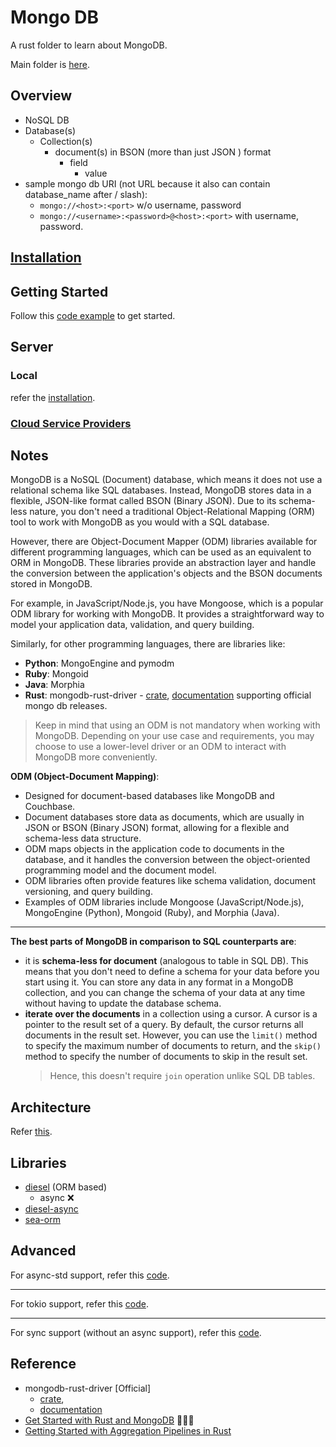# Mongo DB

A rust folder to learn about MongoDB.

Main folder is [here](https://github.com/abhi3700/My_Learning_Databases/blob/main/Mongo).

## Overview

- NoSQL DB
- Database(s)
  - Collection(s)
    - document(s) in BSON (more than just JSON ) format
      - field
        - value
- sample mongo db URI (not URL because it also can contain database_name after / slash):
  - `mongo://<host>:<port>` w/o username, password
  - `mongo://<username>:<password>@<host>:<port>` with username, password.

## [Installation](https://github.com/abhi3700/My_Learning_Databases/blob/main/Mongo/README.md#installation)

## Getting Started

Follow this [code example](./demo/) to get started.

## Server

### Local

refer the [installation](https://github.com/abhi3700/My_Learning_Databases/blob/main/Mongo/README.md#installation).

### [Cloud Service Providers](https://github.com/abhi3700/My_Learning_Databases/blob/main/Redis/README.md#cloud-service-providers)

## Notes

MongoDB is a NoSQL (Document) database, which means it does not use a relational schema like SQL databases. Instead, MongoDB stores data in a flexible, JSON-like format called BSON (Binary JSON). Due to its schema-less nature, you don't need a traditional Object-Relational Mapping (ORM) tool to work with MongoDB as you would with a SQL database.

However, there are Object-Document Mapper (ODM) libraries available for different programming languages, which can be used as an equivalent to ORM in MongoDB. These libraries provide an abstraction layer and handle the conversion between the application's objects and the BSON documents stored in MongoDB.

For example, in JavaScript/Node.js, you have Mongoose, which is a popular ODM library for working with MongoDB. It provides a straightforward way to model your application data, validation, and query building.

Similarly, for other programming languages, there are libraries like:

- **Python**: MongoEngine and pymodm
- **Ruby**: Mongoid
- **Java**: Morphia
- **Rust**: mongodb-rust-driver - [crate](https://crates.io/crates/mongodb/), [documentation](https://docs.rs/mongodb/latest/mongodb/index.html) supporting official mongo db releases.

> Keep in mind that using an ODM is not mandatory when working with MongoDB. Depending on your use case and requirements, you may choose to use a lower-level driver or an ODM to interact with MongoDB more conveniently.

**ODM (Object-Document Mapping)**:

- Designed for document-based databases like MongoDB and Couchbase.
- Document databases store data as documents, which are usually in JSON or BSON (Binary JSON) format, allowing for a flexible and schema-less data structure.
- ODM maps objects in the application code to documents in the database, and it handles the conversion between the object-oriented programming model and the document model.
- ODM libraries often provide features like schema validation, document versioning, and query building.
- Examples of ODM libraries include Mongoose (JavaScript/Node.js), MongoEngine (Python), Mongoid (Ruby), and Morphia (Java).

---

**The best parts of MongoDB in comparison to SQL counterparts are**:

- it is **schema-less for document** (analogous to table in SQL DB). This means that you don't need to define a schema for your data before you start using it. You can store any data in any format in a MongoDB collection, and you can change the schema of your data at any time without having to update the database schema.
- **iterate over the documents** in a collection using a cursor. A cursor is a pointer to the result set of a query. By default, the cursor returns all documents in the result set. However, you can use the `limit()` method to specify the maximum number of documents to return, and the `skip()` method to specify the number of documents to skip in the result set.
  > Hence, this doesn't require `join` operation unlike SQL DB tables.

## Architecture

Refer [this](https://github.com/abhi3700/My_Learning_Databases/blob/main/all.drawio).

## Libraries

- [diesel](https://crates.io/crates/diesel) (ORM based)
  - async ❌
- [diesel-async](https://crates.io/crates/diesel-async)
- [sea-orm](https://crates.io/crates/sea-orm)

## Advanced

For async-std support, refer this [code](https://github.com/mongodb-developer/rust-quickstart-code/tree/async-std).

---

For tokio support, refer this [code](https://github.com/mongodb-developer/rust-quickstart-code/tree/tokio).

---

For sync support (without an async support), refer this [code](https://github.com/mongodb-developer/rust-quickstart-code/tree/sync).

## Reference

- mongodb-rust-driver [Official]
  - [crate](https://crates.io/crates/mongodb/),
  - [documentation](https://docs.rs/mongodb/latest/mongodb/index.html)
- [Get Started with Rust and MongoDB](https://www.mongodb.com/developer/languages/rust/rust-mongodb-crud-tutorial/#starting-your-project) 🧑🏻‍💻
- [Getting Started with Aggregation Pipelines in Rust](https://www.mongodb.com/developer/languages/rust/rust-quickstart-aggregation/)
